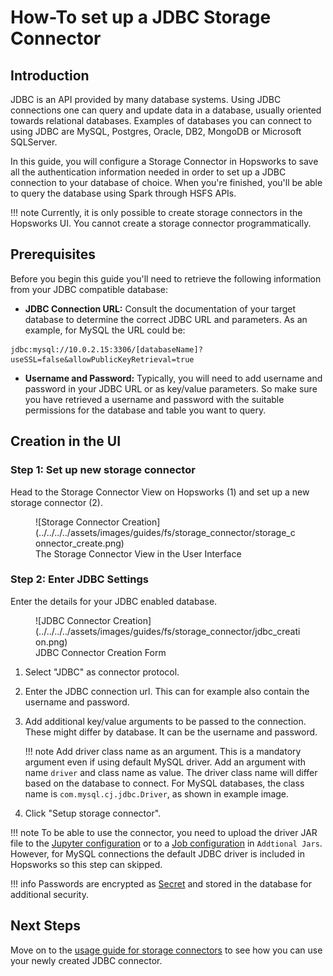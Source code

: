 # How-To set up a JDBC Storage Connector

## Introduction

JDBC is an API provided by many database systems. Using JDBC connections one can query and update data in a database, usually oriented towards relational databases. Examples of databases you can connect to using JDBC are MySQL, Postgres, Oracle, DB2, MongoDB or Microsoft SQLServer.

In this guide, you will configure a Storage Connector in Hopsworks to save all the authentication information needed in order to set up a JDBC connection to your database of choice.
When you're finished, you'll be able to query the database using Spark through HSFS APIs.

!!! note
    Currently, it is only possible to create storage connectors in the Hopsworks UI. You cannot create a storage connector programmatically.

## Prerequisites

Before you begin this guide you'll need to retrieve the following information from your JDBC compatible database:

- **JDBC Connection URL:** Consult the documentation of your target database to determine the correct JDBC URL and parameters. As an example, for MySQL the URL could be:

```
jdbc:mysql://10.0.2.15:3306/[databaseName]?useSSL=false&allowPublicKeyRetrieval=true
```

- **Username and Password:** Typically, you will need to add username and password in your JDBC URL or as key/value parameters. So make sure you have retrieved a username and password with the suitable permissions for the database and table you want to query.

## Creation in the UI
### Step 1: Set up new storage connector

Head to the Storage Connector View on Hopsworks (1) and set up a new storage connector (2).

<figure markdown>
  ![Storage Connector Creation](../../../../assets/images/guides/fs/storage_connector/storage_connector_create.png)
  <figcaption>The Storage Connector View in the User Interface</figcaption>
</figure>

### Step 2: Enter JDBC Settings

Enter the details for your JDBC enabled database.

<figure markdown>
  ![JDBC Connector Creation](../../../../assets/images/guides/fs/storage_connector/jdbc_creation.png)
  <figcaption>JDBC Connector Creation Form</figcaption>
</figure>

1. Select "JDBC" as connector protocol.
2. Enter the JDBC connection url. This can for example also contain the username and password.
3. Add additional key/value arguments to be passed to the connection. These might differ by database. It can be the username and password. 


    !!! note 
    Add driver class name as an argument. This is a mandatory argument even if using default MySQL driver. Add an argument with name `driver` and class name as value. The driver class name will differ based on the database to connect. For MySQL databases, the class name is `com.mysql.cj.jdbc.Driver`, as shown in example image.


4. Click "Setup storage connector".


!!! note
To be able to use the connector, you need to upload the driver JAR file to the  [Jupyter configuration](../../../projects/jupyter/spark_notebook.md) or to a [Job configuration](../../../projects/jobs/pyspark_job.md)  in `Addtional Jars`.  However, for MySQL connections the default JDBC driver is included in Hopsworks so this step can skipped.


!!! info 
Passwords are encrypted as [Secret](../../../projects/secrets/create_secret.md) and stored in the database for additional security.

## Next Steps

Move on to the [usage guide for storage connectors](../usage.md) to see how you can use your newly created JDBC connector.